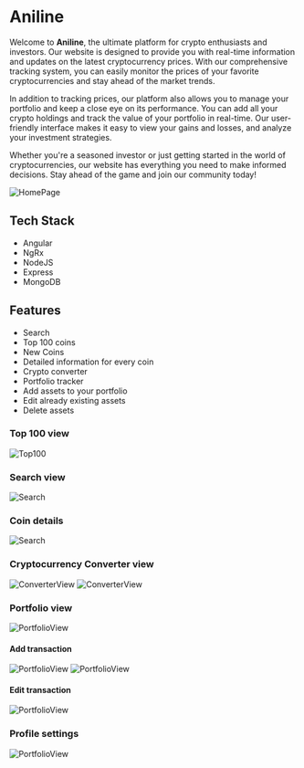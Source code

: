 # Aniline
Welcome to **Aniline**, the ultimate platform for crypto enthusiasts and investors. Our website is designed to provide you with real-time information and updates on the latest cryptocurrency prices. With our comprehensive tracking system, you can easily monitor the prices of your favorite cryptocurrencies and stay ahead of the market trends.

In addition to tracking prices, our platform also allows you to manage your portfolio and keep a close eye on its performance. You can add all your crypto holdings and track the value of your portfolio in real-time. Our user-friendly interface makes it easy to view your gains and losses, and analyze your investment strategies.

Whether you're a seasoned investor or just getting started in the world of cryptocurrencies, our website has everything you need to make informed decisions. Stay ahead of the game and join our community today!

![HomePage](./screenshots/Screenshot_20230211_120901.png)

## Tech Stack
- Angular
- NgRx
- NodeJS
- Express
- MongoDB

## Features
- Search
- Top 100 coins
- New Coins
- Detailed information for every coin
- Crypto converter
- Portfolio tracker
- Add assets to your portfolio
- Edit already existing assets
- Delete assets

### Top 100 view
![Top100](./screenshots/Screenshot_20230211_120946.png)

### Search view
![Search](./screenshots/Screenshot_20230211_121251.png)

### Coin details
![Search](./screenshots/Screenshot_20230211_120924.png)

### Cryptocurrency Converter view
![ConverterView](./screenshots/Screenshot_20230211_121049.png)
![ConverterView](./screenshots/Screenshot_20230211_121058.png)

### Portfolio view
![PortfolioView](./screenshots/Screenshot_20230211_121212.png)

#### Add transaction
![PortfolioView](./screenshots/Screenshot_20230211_121217.png)
![PortfolioView](./screenshots/Screenshot_20230211_121230.png)

#### Edit transaction
![PortfolioView](./screenshots/Screenshot_20230211_121238.png)

### Profile settings
![PortfolioView](./screenshots/Screenshot_20230211_122415.png)
